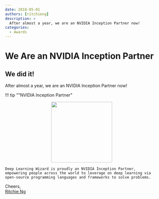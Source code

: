 ```yaml
---
date: 2018-05-01
authors: [ritchieng]
description: >
  After almost a year, we are an NVIDIA Inception Partner now!
categories:
  - Awards
---
```


# We Are an NVIDIA Inception Partner

## We did it!

After almost a year, we are an NVIDIA Inception Partner now!

!!! tip ""NVIDIA Inception Partner"
    <center><img src="https://res.cloudinary.com/ritchieng/image/upload/v1532596192/deeplearningwizard.com/nvidia_inception.png" style="width:200px"/></center>
    
    Deep Learning Wizard is proudly an NVIDIA Inception Partner, empowering people across the world to leverage on deep learning via open-source programming languages and frameworks to solve problems. 

Cheers,
<br />[Ritchie Ng](https://www.ritchieng.com/)
